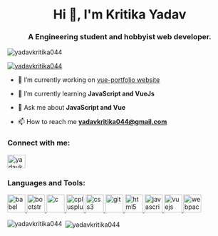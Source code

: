 <h1 align="center">Hi 👋, I'm Kritika Yadav</h1>
<h3 align="center">A Engineering student and hobbyist web developer.</h3>

<p align="left"> <img src="https://komarev.com/ghpvc/?username=yadavkritika044&label=Profile%20views&color=0e75b6&style=flat" alt="yadavkritika044" /> </p>

<p align="left"> <a href="https://github.com/ryo-ma/github-profile-trophy"><img src="https://github-profile-trophy.vercel.app/?username=yadavkritika044" alt="yadavkritika044" /></a> </p>

- 🔭 I’m currently working on [vue-portfolio website](https://www.kritikayadav.ml/#/)

- 🌱 I’m currently learning **JavaScript and VueJs**

- 💬 Ask me about **JavaScript and Vue**

- 📫 How to reach me **yadavkritika044@gmail.com**

<p align="left">
<h3 align="left">Connect with me:</h3>
<a href="https://codesandbox.com/yadavkritika044" target="blank"><img align="center" src="https://cdn.jsdelivr.net/npm/simple-icons@3.0.1/icons/codesandbox.svg" alt="yadavkritika044" height="30" width="40" /></a>
</p>

<h3 align="left">Languages and Tools:</h3>
<p align="left"> <a href="https://babeljs.io/" target="_blank"> <img src="https://www.vectorlogo.zone/logos/babeljs/babeljs-icon.svg" alt="babel" width="40" height="40"/> </a> <a href="https://getbootstrap.com" target="_blank"> <img src="https://devicons.github.io/devicon/devicon.git/icons/bootstrap/bootstrap-plain.svg" alt="bootstrap" width="40" height="40"/> </a> <a href="https://www.cprogramming.com/" target="_blank"> <img src="https://devicons.github.io/devicon/devicon.git/icons/c/c-original.svg" alt="c" width="40" height="40"/> </a> <a href="https://www.w3schools.com/cpp/" target="_blank"> <img src="https://devicons.github.io/devicon/devicon.git/icons/cplusplus/cplusplus-original.svg" alt="cplusplus" width="40" height="40"/> </a> <a href="https://www.w3schools.com/css/" target="_blank"> <img src="https://devicons.github.io/devicon/devicon.git/icons/css3/css3-original-wordmark.svg" alt="css3" width="40" height="40"/> </a> <a href="https://git-scm.com/" target="_blank"> <img src="https://www.vectorlogo.zone/logos/git-scm/git-scm-icon.svg" alt="git" width="40" height="40"/> </a> <a href="https://www.w3.org/html/" target="_blank"> <img src="https://devicons.github.io/devicon/devicon.git/icons/html5/html5-original-wordmark.svg" alt="html5" width="40" height="40"/> </a> <a href="https://developer.mozilla.org/en-US/docs/Web/JavaScript" target="_blank"> <img src="https://devicons.github.io/devicon/devicon.git/icons/javascript/javascript-original.svg" alt="javascript" width="40" height="40"/> </a> <a href="https://vuejs.org/" target="_blank"> <img src="https://devicons.github.io/devicon/devicon.git/icons/vuejs/vuejs-original-wordmark.svg" alt="vuejs" width="40" height="40"/> </a> <a href="https://webpack.js.org" target="_blank"> <img src="https://devicons.github.io/devicon/devicon.git/icons/webpack/webpack-original.svg" alt="webpack" width="40" height="40"/> </a> </p>

<p><img align="left" src="https://github-readme-stats.vercel.app/api/top-langs/?username=yadavkritika044&layout=compact" alt="yadavkritika044" /></p>

<p>&nbsp;<img align="center" src="https://github-readme-stats.vercel.app/api?username=yadavkritika044&show_icons=true" alt="yadavkritika044" /></p>

